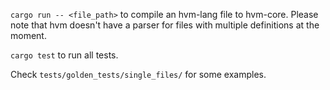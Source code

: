 `cargo run -- <file_path>` to compile an hvm-lang file to hvm-core.
Please note that hvm doesn't have a parser for files with multiple definitions at the moment.

`cargo test` to run all tests.

Check `tests/golden_tests/single_files/` for some examples.